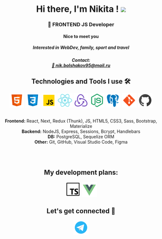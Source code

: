 <h1 align="center"> Hi there, I'm Nikita !
 <img src="https://github.com/blackcater/blackcater/raw/main/images/Hi.gif" height="32"/></h1>
<h3 align="center">🚀 FRONTEND JS Developer</h3>
<div align="center">
<h4>Nice to meet you<h4/>
<h5>Interested in WebDev, family, sport and travel<h5/>
Contact: 
 <br/>
<a href='#'>📩 nik.bolshakov95@mail.ru<a/>
 <br/>
 
</div>

<div align="center">
  <h2>Technologies and Tools I use 🛠️</h2>
  <a href='#'><img src='/IMG/icons8-html-5-48.png'></img></a>
  <a href='#'><img src='/IMG/icons8-css3-48.png'></img></a>
  <a href='#'><img src='/IMG/icons8-javascript-48.png'></img></a>
  <a href='#'><img src='/IMG/icons8-react-native-48.png'></img></a>
  <a href='#'><img src='/IMG/icons8-redux-48.png'></img></a>
  <a href='#'><img src='/IMG/icons8-node-js-48.png'></img></a>
  <a href='#'><img src='/IMG/icons8-postgresql-48.png'></img></a>
  <a href='#'><img src='/IMG/icons8-git-48.png'></img></a>
  <a href='#'><img src='/IMG/icons8-github-48.png'></img></a>
  </br>
  </br>

  <span>**Frontend:** React, Next, Redux (Thunk), JS, HTML5, CSS3, Sass, Bootstrap, Materialize </span></br>
  <span>**Backend:** NodeJS, Express, Sessions, Bcrypt, Handlebars</span></br>
  <span>**DB:** PostgreSQL, Sequelize ORM</span></br>
  <span>**Other:** Git, GitHub, Visual Studio Code, Figma</span></br>

  </br>
  </br>
<div align="center">
  <h2>My development plans:</h2>
  <a href='#'><img src='/IMG/icon-typescript.png'></img></a>
  <a href='#'><img src='/IMG/icon-vue.png'></img></a>
</div>

</div>
<h2 align="center">Let's get connected 🤝</h2>
<div align="center">
  <a href='https://telegram.me/nikitaa_bolshakov' target="_blank"><img src='/IMG/icons8-telegram-app-48.png'></img></a>
</div>



